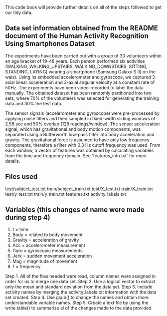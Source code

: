 This code book will provide further details on all of the steps followed to get our tidy data.

## Data set information obtained from the README document of the Human Activity Recognition Using Smartphones Dataset

The experiments have been carried out with a group of 30 volunteers within an age bracket of 19-48 years. 
Each person performed six activities (WALKING, WALKING_UPSTAIRS, WALKING_DOWNSTAIRS, SITTING, STANDING, LAYING) 
wearing a smartphone (Samsung Galaxy S II) on the waist. Using its embedded accelerometer and gyroscope, we 
captured 3-axial linear acceleration and 3-axial angular velocity at a constant rate of 50Hz. The experiments 
have been video-recorded to label the data manually. The obtained dataset has been randomly partitioned into two 
sets, where 70% of the volunteers was selected for generating the training data and 30% the test data. 

The sensor signals (accelerometer and gyroscope) were pre-processed by applying noise filters and then sampled 
in fixed-width sliding windows of 2.56 sec and 50% overlap (128 readings/window). The sensor acceleration signal, 
which has gravitational and body motion components, was separated using a Butterworth low-pass filter into body 
acceleration and gravity. The gravitational force is assumed to have only low frequency components, therefore a 
filter with 0.3 Hz cutoff frequency was used. From each window, a vector of features was obtained by calculating 
variables from the time and frequency domain. See 'features_info.txt' for more details. 

## Files used

test/subject_test.txt
train/subject_train.txt
test/X_test.txt
train/X_train.txt
test/y_test.txt
train/y_train.txt
features.txt
activity_labels.txt

## Variables (this changes of name were made during step 4)
1. t = time
2. Body = related to body movement
3. Gravity = acceleration of gravity
4. Acc = accelerometer measurement
5. Gyro = gyroscopic measurements
6. Jerk = sudden movement acceleration
7. Mag = magnitude of movement
8. f = frequency

Step 1. All of the files needed were read, column names were assigned in order for us to merge one data set.
Step 2. Use a logical vector to extract only the mean and standard deviation from the data set.
Step 3. Include activity names by merging the activity_labels.txt information with the data set created.
Step 4. Use gsub() to change the names and obtain more understandable variable names.
Step 5. Create a text file by using the write.table() to summarize al of the changes made to the data provided.
